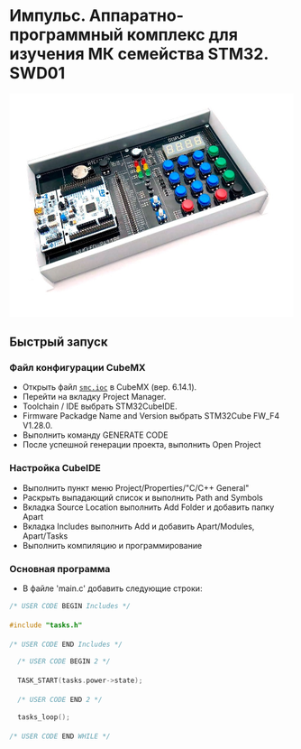 # Импульс. Аппаратно-программный комплекс для изучения МК семейства STM32. SWD01

![Setup](images/Impuls.jpg)

## Быстрый запуск

### Файл конфигурации CubeMX
* Открыть файл [`smc.ioc`](/smc.ioc) в CubeMX (вер. 6.14.1).
* Перейти на вкладку Project Manager.
* Toolchain / IDE выбрать STM32CubeIDE.
* Firmware Packadge Name and Version выбрать STM32Cube FW_F4 V1.28.0.
* Выполнить команду GENERATE CODE
* После успешной генерации проекта, выполнить Open Project

### Настройка CubeIDE

* Выполнить пункт меню Project/Properties/"C/C++ General"
* Раскрыть выпадающий список и выполнить Path and Symbols
* Вкладка Source Location выполнить Add Folder и добавить папку Apart
* Вкладка Includes выполнить Add и добавить Apart/Modules, Apart/Tasks
* Выполнить компиляцию и программирование

### Основная программа

* В файле 'main.c' добавить следующие строки:

```c
/* USER CODE BEGIN Includes */

#include "tasks.h"

/* USER CODE END Includes */
```

```c
  /* USER CODE BEGIN 2 */

  TASK_START(tasks.power->state);

  /* USER CODE END 2 */
```

```c
  tasks_loop();

/* USER CODE END WHILE */
```
    